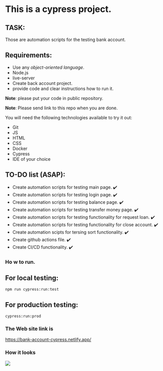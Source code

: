 # This is a cypress project. 

## TASK:
Those are automation scripts for the testing bank account.

## Requirements:
- Use any *object-oriented language*.
- Node.js
- live-server
- Create back account project.
- provide code and clear instructions how to run it.

**Note**: please put your code in public repository.

**Note**: Please send link to this repo when you are done.

You will need the following technologies available to try it out:

* Git
* JS
* HTML
* CSS
* Docker
* Cypress
* IDE of your choice

## TO-DO list (ASAP):
- Create automation scripts for testing main page. :heavy_check_mark:
- Create automation scripts for testing login page. :heavy_check_mark:
- Create automation scripts for testing balance page. :heavy_check_mark:
- Create automation scripts for testing transfer money page. :heavy_check_mark:
- Create automation scripts for testing functionality for request loan. :heavy_check_mark:
- Create automation scripts for testing functionality for close account. :heavy_check_mark:
- Create automation scipts for tersing sort functionality. :heavy_check_mark:
- Create github actions file. :heavy_check_mark:
- Create CI/CD functionality. :heavy_check_mark:
 
 
 ### Ho w to run.

## For local testing:
``` npm run cypress:run:test ```

## For production testing:
```cypress:run:prod ```

### The Web site link is 

https://bank-account-cypress.netlify.app/

### How it looks

![](https://i.postimg.cc/PJRxLm5L/c9b2bfa9-b568-4c50-80f4-f97ea1f2b8bf.png)


